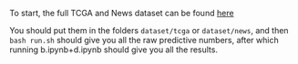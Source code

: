 To start, the full TCGA and News dataset can be found [here](https://huggingface.co/datasets/QiyaoWei/Defining-Expertise/tree/main)

You should put them in the folders `dataset/tcga` or `dataset/news`, and then `bash run.sh` should give you all the raw predictive numbers, after which running b.ipynb+d.ipynb should give you all the results.
